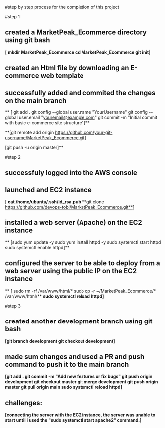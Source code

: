 #step by step process for the completion of this project

#step 1
 ## created a MarketPeak_Ecommerce directory using git bash
   [ **mkdir MarketPeak_Ecommerce
    cd MarketPeak_Ecommerce
    git init**]

## created an Html file by downloading an E-commerce web template

## successfully added and commited the changes on the main branch
   **  [  git add .
       git config --global user.name "YourUsername"
       git config --global user.email "youremail@example.com"
       git commit -m "Initial commit with basic e-commerce site structure"]**

**[git remote add origin https://github.com/your-git-username/MarketPeak_Ecommerce.git]

[git push -u origin master]**

#step 2
## successfuly logged into the AWS console 

## launched and EC2 instance

 [ **cat /home/ubuntu/.ssh/id_rsa.pub**
**git clone https://github.com/devops-tobi/MarketPeak_Ecommerce.git**]

## installed a web server (Apache) on the EC2 instance
**  [sudo yum update -y
sudo yum install httpd -y
sudo systemctl start httpd
sudo systemctl enable httpd]**

## configured the server to be able to deploy from a web server using the public IP on the EC2 instance
** [ sudo rm -rf /var/www/html/*
sudo cp -r ~/MarketPeak_Ecommerce/* /var/www/html/**
**sudo systemctl reload httpd]**


#step 3
## created another development branch using git bash
  **[git branch development
git checkout development]**

## made sum changes and used a PR and push command to push it to the main branch
**[git add .
git commit -m "Add new features or fix bugs"
git push origin development
git checkout master
git merge development
git push origin master
git pull origin main
sudo systemctl reload httpd]**

## challenges:
**[connecting the server with the EC2 instance, the server was unable to start until i used the "sudo systemctl start apache2" command.]**

